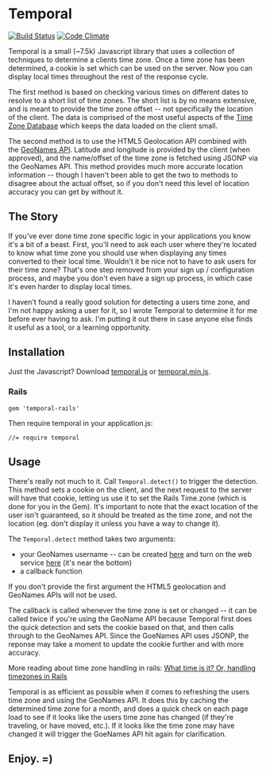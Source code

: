 # Temporal

[![Build Status](https://secure.travis-ci.org/jejacks0n/mercury.png?branch=master)](http://travis-ci.org/jejacks0n/mercury)
[![Code Climate](https://codeclimate.com/badge.png)](https://codeclimate.com/github/jejacks0n/temporal)

Temporal is a small (~7.5k) Javascript library that uses a collection of techniques to determine a clients time zone.
Once a time zone has been determined, a cookie is set which can be used on the server.  Now you can display local times
throughout the rest of the response cycle.

The first method is based on checking various times on different dates to resolve to a short list of time zones.  The
short list is by no means extensive, and is meant to provide the time zone offset -- not specifically the location of
the client.  The data is comprised of the most useful aspects of the [Time Zone Database](http://www.iana.org/time-zones) which keeps the data loaded
on the client small.

The second method is to use the HTML5 Geolocation API combined with the [GeoNames API](http://www.geonames.org/export/web-services.html).  Latitude and longitude is
provided by the client (when approved), and the name/offset of the time zone is fetched using JSONP via the GeoNames
API.  This method provides much more accurate location information -- though I haven't been able to get the two to
methods to disagree about the actual offset, so if you don't need this level of location accuracy you can get by
without it.


## The Story

If you've ever done time zone specific logic in your applications you know it's a bit of a beast.  First, you'll need
to ask each user where they're located to know what time zone you should use when displaying any times converted to
their local time.  Wouldn't it be nice not to have to ask users for their time zone?  That's one step removed from your
sign up / configuration process, and maybe you don't even have a sign up process, in which case it's even harder to
display local times.

I haven't found a really good solution for detecting a users time zone, and I'm not happy asking a user for it, so I
wrote Temporal to determine it for me before ever having to ask.  I'm putting it out there in case anyone else finds it
useful as a tool, or a learning opportunity.


## Installation

Just the Javascript?  Download [temporal.js](https://raw.github.com/jejacks0n/temporal/master/distro/temporal.js) or [temporal.min.js](https://raw.github.com/jejacks0n/temporal/master/distro/temporal.min.js).

### Rails

    gem 'temporal-rails'

Then require temporal in your application.js:

    //= require temporal


## Usage

There's really not much to it.  Call `Temporal.detect()` to trigger the detection.  This method sets a cookie on the
client, and the next request to the server will have that cookie, letting us use it to set the Rails Time.zone (which
is done for you in the Gem).  It's important to note that the exact location of the user isn't guaranteed, so it should
be treated as the time zone, and not the location (eg. don't display it unless you have a way to change it).

The `Temporal.detect` method takes two arguments:

- your GeoNames username -- can be created [here](http://www.geonames.org/login) and turn on the web service [here](http://www.geonames.org/manageaccount) (it's near the bottom)
- a callback function

If you don't provide the first argument the HTML5 geolocation and GeoNames APIs will not be used.

The callback is called whenever the time zone is set or changed -- it can be called twice if you're using the GeoName
API because Temporal first does the quick detection and sets the cookie based on that, and then calls through to the
GeoNames API.  Since the GoeNames API uses JSONP, the reponse may take a moment to update the cookie further and with
more accuracy.

More reading about time zone handling in rails: [What time is it? Or, handling timezones in Rails](http://databasically.com/2010/10/22/what-time-is-it-or-handling-timezones-in-rails/)

Temporal is as efficient as possible when it comes to refreshing the users time zone and using the GeoNames API.  It
does this by caching the determined time zone for a month, and does a quick check on each page load to see if it looks
like the users time zone has changed (if they're traveling, or have moved, etc.).  If it looks like the time zone may
have changed it will trigger the GoeNames API hit again for clarification.


## Enjoy. =)
